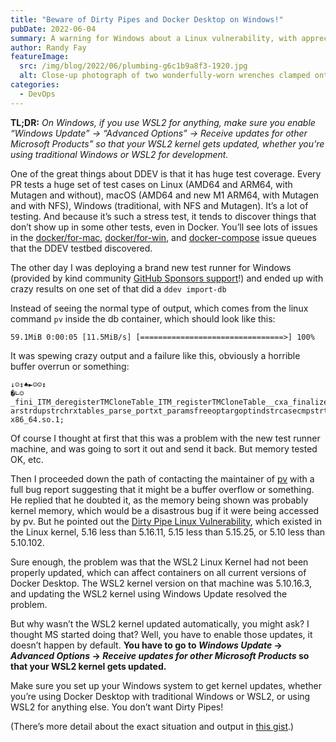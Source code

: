 ```yaml
---
title: "Beware of Dirty Pipes and Docker Desktop on Windows!"
pubDate: 2022-06-04
summary: A warning for Windows about a Linux vulnerability, with appreciation for testing.
author: Randy Fay
featureImage:
  src: /img/blog/2022/06/plumbing-g6c1b9a8f3-1920.jpg
  alt: Close-up photograph of two wonderfully-worn wrenches clamped onto a pipe that’s floating in mid-air
categories:
  - DevOps
---
```


**TL;DR:** _On Windows, if you use WSL2 for anything, make sure you enable “Windows Update” → “Advanced Options” → Receive updates for other Microsoft Products” so that your WSL2 kernel gets updated, whether you’re using traditional Windows or WSL2 for development._

One of the great things about DDEV is that it has huge test coverage. Every PR tests a huge set of test cases on Linux (AMD64 and ARM64, with Mutagen and without), macOS (AMD64 and new M1 ARM64, with Mutagen and with NFS), Windows (traditional, with NFS and Mutagen). It’s a lot of testing. And because it’s such a stress test, it tends to discover things that don’t show up in some other tests, even in Docker. You’ll see lots of issues in the [docker/for-mac](https://github.com/docker/for-mac/issues?q=is%3Aissue+author%3Arfay), [docker/for-win](https://github.com/docker/for-win/issues?q=is%3Aissue+author%3Arfay), and [docker-compose](https://github.com/docker/compose/issues?q=is%3Aissue+author%3Arfay) issue queues that the DDEV testbed discovered.

The other day I was deploying a brand new test runner for Windows (provided by kind community [GitHub Sponsors support](https://github.com/sponsors/rfay)!) and ended up with crazy results on one set of that did a `ddev import-db`

Instead of seeing the normal type of output, which comes from the linux command `pv` inside the db container, which should look like this:

```
59.1MiB 0:00:05 [11.5MiB/s] [================================>] 100%

```

It was spewing crazy output and a failure like this, obviously a horrible buffer overrun or something:

```
↓☺↕♠►☺☺↕
�∟☺_fini_ITM_deregisterTMCloneTable_ITM_registerTMCloneTable__cxa_finalize__deregister_frame_info__register_frame_infoxt_xlate_addputsprintfhtonsgetservbyportputch
arstrdupstrchrxtables_parse_portxt_paramsfreeoptargoptindstrcasecmpstrtoktouppertolowerlibxt_sctp_initxtables_register_matchlibxtables.so.12libc.musl-x86_64.so.1;

```

Of course I thought at first that this was a problem with the new test runner machine, and was going to sort it out and send it back. But memory tested OK, etc.

Then I proceeded down the path of contacting the maintainer of [pv](https://github.com/a-j-wood/pv) with a full bug report suggesting that it might be a buffer overflow or something. He replied that he doubted it, as the memory being shown was probably kernel memory, which would be a disastrous bug if it were being accessed by pv. But he pointed out the [Dirty Pipe Linux Vulnerability](https://dirtypipe.cm4all.com/), which existed in the Linux kernel, 5.16 less than 5.16.11, 5.15 less than 5.15.25, or 5.10 less than 5.10.102.

Sure enough, the problem was that the WSL2 Linux Kernel had not been properly updated, which can affect containers on all current versions of Docker Desktop. The WSL2 kernel version on that machine was 5.10.16.3, and updating the WSL2 kernel using Windows Update resolved the problem.

But why wasn’t the WSL2 kernel updated automatically, you might ask? I thought MS started doing that? Well, you have to enable those updates, it doesn’t happen by default. **You have to go to _Windows Update_ → _Advanced Options_ → _Receive updates for other Microsoft Products_ so that your WSL2 kernel gets updated.**

Make sure you set up your Windows system to get kernel updates, whether you’re using Docker Desktop with traditional Windows or WSL2, or using WSL2 for anything else. You don’t want Dirty Pipes!

(There’s more detail about the exact situation and output in [this gist](https://gist.github.com/rfay/18ed619edc366a73b289bd23bfb70bbc).)
